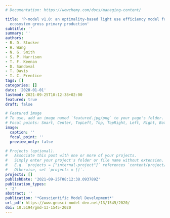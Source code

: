 ```yaml
---
# Documentation: https://wowchemy.com/docs/managing-content/

title: 'P-model v1.0: an optimality-based light use efficiency model for simulating
  ecosystem gross primary production'
subtitle: ''
summary: ''
authors:
- B. D. Stocker
- H. Wang
- N. G. Smith
- S. P. Harrison
- T. F. Keenan
- D. Sandoval
- T. Davis
- I. C. Prentice
tags: []
categories: []
date: '2020-01-01'
lastmod: 2021-09-25T10:12:38+02:00
featured: true
draft: false

# Featured image
# To use, add an image named `featured.jpg/png` to your page's folder.
# Focal points: Smart, Center, TopLeft, Top, TopRight, Left, Right, BottomLeft, Bottom, BottomRight.
image:
  caption: ''
  focal_point: ''
  preview_only: false

# Projects (optional).
#   Associate this post with one or more of your projects.
#   Simply enter your project's folder or file name without extension.
#   E.g. `projects = ["internal-project"]` references `content/project/deep-learning/index.md`.
#   Otherwise, set `projects = []`.
projects: []
publishDate: '2021-09-25T08:12:38.093789Z'
publication_types:
- '2'
abstract: ''
publication: '*Geoscientific Model Development*'
url_pdf: https://www.geosci-model-dev.net/13/1545/2020/
doi: 10.5194/gmd-13-1545-2020
---
```

